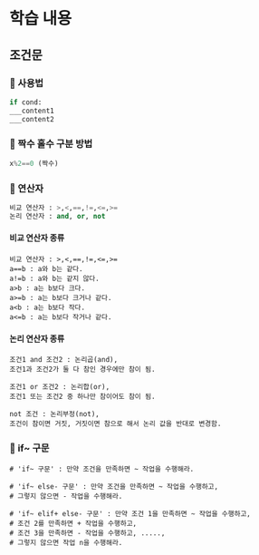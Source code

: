 # 학습 내용

## 조건문

### 🎉 사용법

```py
if cond:
___content1
___content2
```

### 🎉 짝수 홀수 구분 방법

```py
x%2==0 (짝수)
```

### 🎉 연산자

```py
비교 연산자 : >,<,==,!=,<=,>=
논리 연산자 : and, or, not
```

#### 비교 연산자 종류

```
비교 연산자 : >,<,==,!=,<=,>=
a==b : a와 b는 같다.
a!=b : a와 b는 같지 않다.
a>b : a는 b보다 크다.
a>=b : a는 b보다 크거나 같다.
a<b : a는 b보다 작다.
a<=b : a는 b보다 작거나 같다.
```

#### 논리 연산자 종류

```
조건1 and 조건2 : 논리곱(and),
조건1과 조건2가 둘 다 참인 경우에만 참이 됨.

조건1 or 조건2 : 논리합(or),
조건1 또는 조건2 중 하나만 참이어도 참이 됨.

not 조건 : 논리부정(not),
조건이 참이면 거짓, 거짓이면 참으로 해서 논리 값을 반대로 변경함.
```

### 🎉 if~ 구문

```
# 'if~ 구문' : 만약 조건을 만족하면 ~ 작업을 수행해라.

# 'if~ else- 구문' : 만약 조건을 만족하면 ~ 작업을 수행하고,
# 그렇지 않으면 - 작업을 수행해라.

# 'if~ elif+ else- 구문' : 만약 조건 1을 만족하면 ~ 작업을 수행하고,
# 조건 2를 만족하면 + 작업을 수행하고,
# 조건 3을 만족하면 - 작업을 수행하고, .....,
# 그렇지 않으면 작업 n을 수행해라.
```